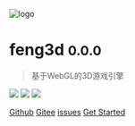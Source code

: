 ![logo](_media/favicon.ico)

# feng3d <small>0.0.0</small>

> 基于WebGL的3D游戏引擎

  [![](_images/editor.png)](http://feng3d.com/editor/index.html)  [![](_images/examples.png)](http://feng3d.com/examples/index.html)  [![](_images/tests.png)](http://feng3d.com/feng3d/tests/index.html)


[Github](https://github.com/feng3d-labs/feng3d)
[Gitee](https://gitee.com/feng3d/feng3d)
[issues](https://gitee.com/feng3d/feng3d/issues)
[Get Started](#feng3d)